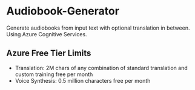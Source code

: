 # Audiobook-Generator
Generate audiobooks from input text with optional translation in between. Using Azure Cognitive Services.

## Azure Free Tier Limits

* Translation: 2M chars of any combination of standard translation and custom training free per month
* Voice Synthesis: 0.5 million characters free per month
